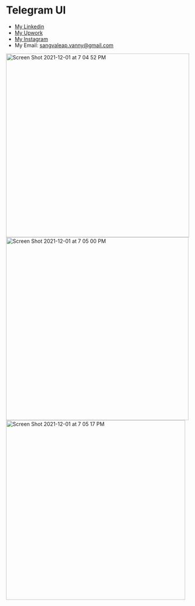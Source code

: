 # Telegram UI

- [My Linkedin](https://www.linkedin.com/in/sangvaleap-vanny-353b25aa/)
- [My Upwork](https://www.upwork.com/freelancers/~01482fe63544bbcb48)
- [My Instagram](https://www.instagram.com/sangvaleap.v/)
- My Email: sangvaleap.vanny@gmail.com

<img width="500" alt="Screen Shot 2021-12-01 at 7 04 52 PM" src="https://user-images.githubusercontent.com/86506519/144235253-e9fcc7b9-7cfa-4195-91fa-78cda3148154.png">

<img width="498" alt="Screen Shot 2021-12-01 at 7 05 00 PM" src="https://user-images.githubusercontent.com/86506519/144235325-499fdd44-9e0a-45e9-ac48-391e72c81a81.png">

<img width="489" alt="Screen Shot 2021-12-01 at 7 05 17 PM" src="https://user-images.githubusercontent.com/86506519/144235407-7316fd0f-08ad-4f01-9735-b7f64fe1de31.png">
